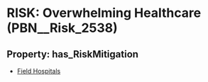# RISK: __Overwhelming Healthcare__ (PBN__Risk_2538)

## Property: has_RiskMitigation

* [Field Hospitals](PBN__Mitigation_362)

